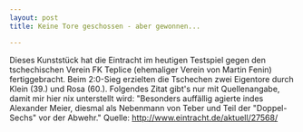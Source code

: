 ```yaml
---
layout: post
title: Keine Tore geschossen - aber gewonnen...

---
```


Dieses Kunststück hat die Eintracht im heutigen Testspiel gegen den tschechischen Verein FK Teplice (ehemaliger Verein von Martin Fenin) fertiggebracht. Beim 2:0-Sieg erzielten die Tschechen zwei Eigentore durch Klein (39.) und Rosa (60.). Folgendes Zitat gibt's nur mit Quellenangabe, damit mir hier nix unterstellt wird: "Besonders auffällig agierte indes Alexander Meier, diesmal als Nebenmann von Teber und Teil der "Doppel-Sechs" vor der Abwehr." Quelle: http://www.eintracht.de/aktuell/27568/


